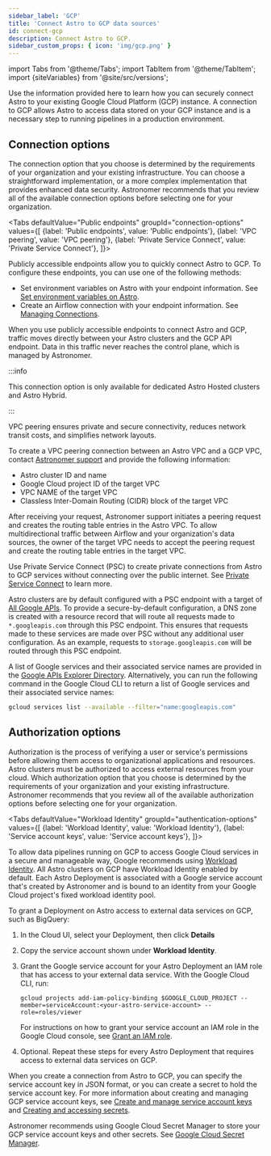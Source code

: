 ```yaml
---
sidebar_label: 'GCP'
title: 'Connect Astro to GCP data sources'
id: connect-gcp
description: Connect Astro to GCP.
sidebar_custom_props: { icon: 'img/gcp.png' }
---
```


import Tabs from '@theme/Tabs';
import TabItem from '@theme/TabItem';
import {siteVariables} from '@site/src/versions';

Use the information provided here to learn how you can securely connect Astro to your existing Google Cloud Platform (GCP) instance. A connection to GCP allows Astro to access data stored on your GCP instance and is a necessary step to running pipelines in a production environment.

## Connection options

The connection option that you choose is determined by the requirements of your organization and your existing infrastructure. You can choose a straightforward implementation, or a more complex implementation that provides enhanced data security. Astronomer recommends that you review all of the available connection options before selecting one for your organization.

<Tabs
    defaultValue="Public endpoints"
    groupId="connection-options"
    values={[
        {label: 'Public endpoints', value: 'Public endpoints'},
        {label: 'VPC peering', value: 'VPC peering'},
        {label: 'Private Service Connect', value: 'Private Service Connect'},
    ]}>
<TabItem value="Public endpoints">

Publicly accessible endpoints allow you to quickly connect Astro to GCP. To configure these endpoints, you can use one of the following methods:

- Set environment variables on Astro with your endpoint information. See [Set environment variables on Astro](environment-variables.md).
- Create an Airflow connection with your endpoint information. See [Managing Connections](https://airflow.apache.org/docs/apache-airflow/stable/howto/connection.html).

When you use publicly accessible endpoints to connect Astro and GCP, traffic moves directly between your Astro clusters and the GCP API endpoint. Data in this traffic never reaches the control plane, which is managed by Astronomer.

</TabItem>

<TabItem value="VPC peering">

:::info 

This connection option is only available for dedicated Astro Hosted clusters and Astro Hybrid.

:::

VPC peering ensures private and secure connectivity, reduces network transit costs, and simplifies network layouts.

To create a VPC peering connection between an Astro VPC and a GCP VPC, contact [Astronomer support](https://cloud.astronomer.io/support) and provide the following information:

- Astro cluster ID and name
- Google Cloud project ID of the target VPC
- VPC NAME of the target VPC
- Classless Inter-Domain Routing (CIDR) block of the target VPC

After receiving your request, Astronomer support initiates a peering request and creates the routing table entries in the Astro VPC. To allow multidirectional traffic between Airflow and your organization's data sources, the owner of the target VPC needs to accept the peering request and create the routing table entries in the target VPC.

</TabItem>

<TabItem value="Private Service Connect">

Use Private Service Connect (PSC) to create private connections from Astro to GCP services without connecting over the public internet. See [Private Service Connect](https://cloud.google.com/vpc/docs/private-service-connect) to learn more.

Astro clusters are by default configured with a PSC endpoint with a target of [All Google APIs](https://cloud.google.com/vpc/docs/configure-private-service-connect-apis#supported-apis). To provide a secure-by-default configuration, a DNS zone is created with a resource record that will route all requests made to `*.googleapis.com` through this PSC endpoint. This ensures that requests made to these services are made over PSC without any additional user configuration. As an example, requests to `storage.googleapis.com` will be routed through this PSC endpoint.

A list of Google services and their associated service names are provided in the [Google APIs Explorer Directory](https://developers.google.com/apis-explorer). Alternatively, you can run the following command in the Google Cloud CLI to return a list of Google services and their associated service names:

```sh
gcloud services list --available --filter="name:googleapis.com"
```

</TabItem>

</Tabs>

## Authorization options

Authorization is the process of verifying a user or service's permissions before allowing them access to organizational applications and resources. Astro clusters must be authorized to access external resources from your cloud. Which authorization option that you choose is determined by the requirements of your organization and your existing infrastructure. Astronomer recommends that you review all of the available authorization options before selecting one for your organization.

<Tabs
    defaultValue="Workload Identity"
    groupId="authentication-options"
    values={[
        {label: 'Workload Identity', value: 'Workload Identity'},
        {label: 'Service account keys', value: 'Service account keys'},
    ]}>
<TabItem value="Workload Identity">

To allow data pipelines running on GCP to access Google Cloud services in a secure and manageable way, Google recommends using [Workload Identity](https://cloud.google.com/kubernetes-engine/docs/concepts/workload-identity). All Astro clusters on GCP have Workload Identity enabled by default. Each Astro Deployment is associated with a Google service account that's created by Astronomer and is bound to an identity from your Google Cloud project's fixed workload identity pool.

To grant a Deployment on Astro access to external data services on GCP, such as BigQuery:

1. In the Cloud UI, select your Deployment, then click **Details**

2. Copy the service account shown under **Workload Identity**.

3. Grant the Google service account for your Astro Deployment an IAM role that has access to your external data service. With the Google Cloud CLI, run:

    ```text
    gcloud projects add-iam-policy-binding $GOOGLE_CLOUD_PROJECT --member=serviceAccount:<your-astro-service-account> --role=roles/viewer
    ```

    For instructions on how to grant your service account an IAM role in the Google Cloud console, see [Grant an IAM role](https://cloud.google.com/iam/docs/grant-role-console#grant_an_iam_role).

4. Optional. Repeat these steps for every Astro Deployment that requires access to external data services on GCP.

</TabItem>

<TabItem value="Service account keys">

When you create a connection from Astro to GCP, you can specify the service account key in JSON format, or you can create a secret to hold the service account key. For more information about creating and managing GCP service account keys, see [Create and manage service account keys](https://cloud.google.com/iam/docs/creating-managing-service-account-keys) and [Creating and accessing secrets](https://cloud.google.com/secret-manager/docs/creating-and-accessing-secrets).

Astronomer recommends using Google Cloud Secret Manager to store your GCP service account keys and other secrets. See [Google Cloud Secret Manager](secrets-backend?tab=gcp#setup).

</TabItem>

</Tabs>
